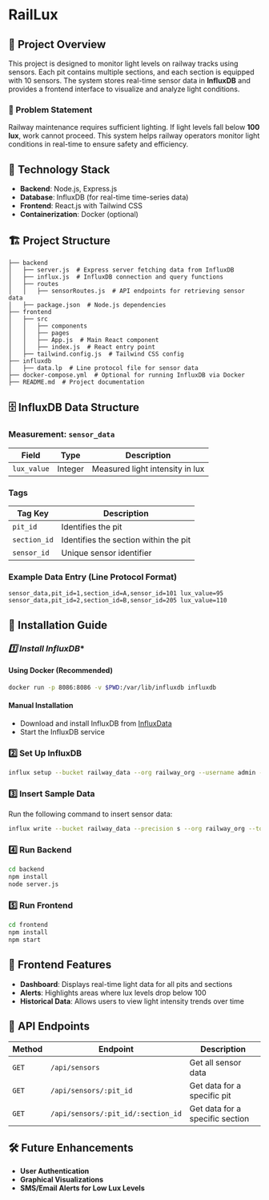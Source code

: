# RailLux

## 📌 Project Overview

This project is designed to monitor light levels on railway tracks using sensors. Each pit contains multiple sections, and each section is equipped with 10 sensors. The system stores real-time sensor data in **InfluxDB** and provides a frontend interface to visualize and analyze light conditions.

### 🚧 Problem Statement

Railway maintenance requires sufficient lighting. If light levels fall below **100 lux**, work cannot proceed. This system helps railway operators monitor light conditions in real-time to ensure safety and efficiency.

## 🔧 Technology Stack

- **Backend**: Node.js, Express.js
- **Database**: InfluxDB (for real-time time-series data)
- **Frontend**: React.js with Tailwind CSS
- **Containerization**: Docker (optional)

## 🏗 Project Structure

```
├── backend
│   ├── server.js  # Express server fetching data from InfluxDB
│   ├── influx.js  # InfluxDB connection and query functions
│   ├── routes
│   │   ├── sensorRoutes.js  # API endpoints for retrieving sensor data
│   ├── package.json  # Node.js dependencies
├── frontend
│   ├── src
│   │   ├── components
│   │   ├── pages
│   │   ├── App.js  # Main React component
│   │   ├── index.js  # React entry point
│   ├── tailwind.config.js  # Tailwind CSS config
├── influxdb
│   ├── data.lp  # Line protocol file for sensor data
├── docker-compose.yml  # Optional for running InfluxDB via Docker
├── README.md  # Project documentation
```

## 🗄 InfluxDB Data Structure

### **Measurement**: `sensor_data`

| Field       | Type    | Description                     |
| ----------- | ------- | ------------------------------- |
| `lux_value` | Integer | Measured light intensity in lux |

### **Tags**

| Tag Key      | Description                           |
| ------------ | ------------------------------------- |
| `pit_id`     | Identifies the pit                    |
| `section_id` | Identifies the section within the pit |
| `sensor_id`  | Unique sensor identifier              |

### **Example Data Entry (Line Protocol Format)**

```plaintext
sensor_data,pit_id=1,section_id=A,sensor_id=101 lux_value=95
sensor_data,pit_id=2,section_id=B,sensor_id=205 lux_value=110
```

## 🚀 Installation Guide

### *1️⃣ Install InfluxDB**

#### **Using Docker (Recommended)**

```bash
docker run -p 8086:8086 -v $PWD:/var/lib/influxdb influxdb
```

#### **Manual Installation**

- Download and install InfluxDB from [InfluxData](https://portal.influxdata.com/downloads/)
- Start the InfluxDB service

### **2️⃣ Set Up InfluxDB**

```bash
influx setup --bucket railway_data --org railway_org --username admin --password admin123 --retention 30d
```

### **3️⃣ Insert Sample Data**

Run the following command to insert sensor data:

```bash
influx write --bucket railway_data --precision s --org railway_org --token YOUR_TOKEN -f influxdb/data.lp
```

### **4️⃣ Run Backend**

```bash
cd backend
npm install
node server.js
```

### **5️⃣ Run Frontend**

```bash
cd frontend
npm install
npm start
```

## 🎨 Frontend Features

- **Dashboard**: Displays real-time light data for all pits and sections
- **Alerts**: Highlights areas where lux levels drop below 100
- **Historical Data**: Allows users to view light intensity trends over time

## 📜 API Endpoints

| Method | Endpoint                           | Description                     |
| ------ | ---------------------------------- | ------------------------------- |
| `GET`  | `/api/sensors`                     | Get all sensor data             |
| `GET`  | `/api/sensors/:pit_id`             | Get data for a specific pit     |
| `GET`  | `/api/sensors/:pit_id/:section_id` | Get data for a specific section |

## 🛠 Future Enhancements

- **User Authentication**
- **Graphical Visualizations**
- **SMS/Email Alerts for Low Lux Levels**


